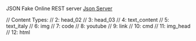 JSON Fake Online REST server [Json Server](https://my-json-server.typicode.com/)

// Content Types:
// 2: head_02
// 3: head_03
// 4: text_content
// 5: text_italy
// 6: img
// 7: code
// 8: youtube
// 9: link
// 10: cmd
// 11: img_head
// 12: html
